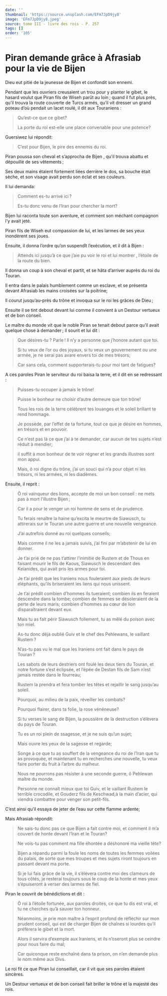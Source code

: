 ```yaml
---
date: ''
thumbnail: 'https://source.unsplash.com/EFm7JpD9jy8'
image: 'EFm7JpD9jy8.jpeg'
source: tome III - livre des rois - P. 257
tags: []
order: '105'
---
```


# Piran demande grâce à Afrasiab pour la vie de Bijen

Dieu eut pitié de la jeunesse de Bijen et confondit son ennemi.

Pendant que les ouvriers creusaient un trou pour y planter le gibet, le hasard voulut que Piran fils de Wiseh parût au loin ; quand il fut plus près, qu’il trouva la route couverte de Turcs armés, qu’il vit dresser un grand poteau d’où pendait
un lacet roulé, il dit aux Touraniens :

> Qu’est-ce que ce gibet?
>
> La porte du roi est-elle une place convenable pour une potence?

Guersiwez lui répondit:

> C’est pour Bijen, le pire des ennemis du roi.

Piran poussa son cheval et s’approcha de Bijen , qu’il trouva abattu et dépouillé de ses vêtements ;

Ses deux mains étaient fortement liées derrière le dos, sa bouche était sèche, et son visage avait perdu son éclat et ses couleurs.

Il lui demanda:

> Comment es-tu arrivé ici ?
>
> Es-tu donc venu de l’Iran pour chercher la mort?

Bijen lui raconta toute son aventure, et comment son méchant compagnon l’y avait jeté.

Piran fils de Wiseh eut compassion de lui, et les larmes de ses yeux inondèrent ses joues.

Ensuite, il donna l’ordre qu’on suspendît l’exécution, et il dit à Bijen :

> Attends ici jusqu’à ce que j’aie pu voir le roi et lui montrer , l’étoile de la route du bien.

Il donna un coup à son cheval et partit, et se hâta d’arriver auprès du
roi du Touran.

Il entra dans le palais humblement comme un esclave, et se présenta devant Afrasiab les mains croisées sur la poitrine;

Il courut jusqu’au-près du trône et invoqua sur le roi les grâces de Dieu ;

Ensuite il se tint debout devant lui comme il convient à un Destour vertueux et de bon conseil.

Le maître du monde vit que le noble Piran se tenait debout parce qu’il avait quelque chose à demander ; il sourit et lui dit :

> Que désires-tu ? Parle ! Il n’y a personne que j’honore autant que toi.
>
> Si tu veux de l’or ou des joyaux, si tu veux un gouvernement ou une armée, je ne serai pas avare envers toi de mes trésors;
>
> Car sans cela, comment supporterais-tu pour moi tant de fatigues?

A ces paroles Piran le serviteur du roi baisa la terre, et il dit en se redressant :

> Puisses-tu occuper à jamais le trône!
>
> Puisse le bonheur ne choisir d’autre demeure que ton trône!
>
> Tous les rois de la terre célèbrent tes louanges et le soleil brillant te rend hommage.
>
> Je possède, par l’effet de ta fortune, tout ce que je désire en hommes, en trésors et en pouvoir.
>
> Ce n’est pas là ce que j’ai à te demander, car aucun de tes sujets n’est réduit à mendier;
>
> il suffit à mon bonheur de te voir régner et les grands illustres sont mon appui.
>
> Mais, ô roi digne du trône, j’ai un souci qui n’a pour objet ni les trésors, ni les armées, ni les diadèmes.

Ensuite, il reprit :

> Ô roi vainqueur des lions, accepte de moi un bon conseil : ne mets pas à mort l’illustre Bijen ;
>
> Car il a pour le venger un roi homme de sens et de prudence.
>
> Tu ferais renaître la haine qu’excita le meurtre de Siawusch, tu attirerais sur le Touran une autre guerre et une nouvelle vengeance.
>
> J’ai autrefois donné au roi quelques conseils;
>
> Mais comme il ne les a jamais suivis, j’ai fini par m’abstenir de lui en donner.
>
> Je t’ai prié de ne pas t’attirer l’inimitié de Rustem et de Thous en faisant mourir le fils de Kaous, Siawusch le descendant des Keïanides, qui avait pris les armes pour toi.
>
> Je t’ai prédit que les Iraniens nous fouleraient aux pieds de leurs éléphants, qu’ils briseraient les liens qui nous unissent.
>
> Je t’ai prédit combien d’hommes ils tueraient; combien ils en feraient descendre dans la tombe; combien de femmes se désoleraient de la perte de leurs maris; combien d’hommes au cœur de lion disparaîtraient devant eux.
>
> Mais tu as fait périr Siawusch follement, tu as mêlé du poison avec ton miel.
>
> As-tu donc déjà oublié Guiv et le chef des Pehlewans, le vaillant Rustem ?
>
> N’as-tu pas vu le mal que les Iraniens ont fait dans le pays de Touran ?
>
> Les sabots de leurs destriers ont foulé les deux tiers du Touran, et notre fortune s’est éclipsée, et l’épée de Destan fils de Sam n’est jamais restée dans le fourreau;
>
> Rustem la prendra et fera tomber les têtes et rejaillir le sang jusqu’au soleil.
>
> Pourquoi, au milieu de la paix, réveiller les combats?
>
> Pourquoi flairer, dans ta folie, la rose vénéneuse?
>
> Si tu verses le sang de Bijen, la poussière de la destruction s’élèvera du pays de Touran.
>
> Tu es un roi plein de ssagesse, et je ne suis qu’un sujet;
>
> Mais ouvre les yeux de la sagesse et regarde;
>
> Songe à ce que tu as souffert de la vengeance du roi de l’Iran que tu as provoquée, et maintenant tu en recherches une nouvelle, tu veux faire porter du fruit à l’arbre du malheur.
>
> Nous ne pourrons pas résister à une seconde guerre, ô Pehlewan maître du monde.
>
> Personne ne connaît mieux que toi Guiv, et le vaillant Rustem le terrible crocodile, et Gouderz fils de Keschwad,à la main d’acier, qui viendra combattre pour venger son petit-fils.

C’est ainsi qu’il essaya de jeter de l’eau sur cette flamme ardente;

Mais Afrasiab répondit:

> Ne sais-tu donc pas ce que Bijen a fait contre moi, et comment il m’a couvert de honte devant l’Iran et le Touran?
>
> Ne vois-tu pas comment ma fille éhontée a déshonoré ma vieille tête?
>
> Bijen a répandu parmi la foule les noms de toutes les femmes voilées du palais, de sorte que mes troupes et mes sujets riront toujours en passant devant ma porte.
>
> Si je lui fais grâce de la vie, il s’élèvera contre moi des clameurs de tous côtés, je resterai toujours sous le coup de la honte et mes yeux s’épuiseront à verser des larmes de fiel.

Piran le couvrit de bénédictions et dit :

> Ô roi à l’étoile fortunée, aux paroles droites, ce que tu dis est vrai, et tu ne cherches qu’à sauver ton honneur.
>
> Néanmoins, je prie mon maître à l’esprit profond de réfléchir sur mon prudent conseil, qui est de charger Bijen de chaînes si lourdes qu’il préfèrera le gibet et la mort.
>
> Alors il servira d’exemple aux Iraniens, et ils n’oseront plus se ceindre pour nous faire du mal;
>
> Car quiconque reste enchaîné dans ta prison, on n’en demande plus le nom même aux Divs.

Le roi fit ce que Piran lui conseillait, car il vit que ses paroles étaient sincères.

Un Destour vertueux et de bon conseil fait briller le trône et la majesté des rois.
